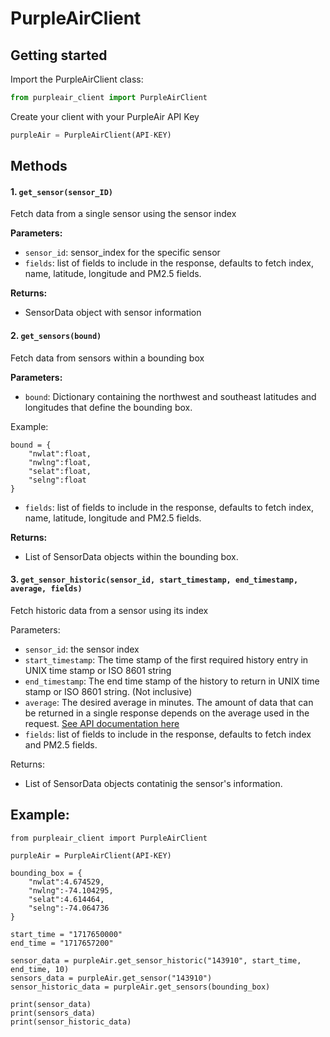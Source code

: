 # PurpleAirClient

## Getting started

Import the PurpleAirClient class:

```python
from purpleair_client import PurpleAirClient
```
Create your client with your PurpleAir API Key
```python
purpleAir = PurpleAirClient(API-KEY)
```

## Methods


#### 1. ```get_sensor(sensor_ID)```

Fetch data from a single sensor using the sensor index

__Parameters:__
- ```sensor_id```: sensor_index for the specific sensor
- ```fields```: list of fields to include in the response, defaults to fetch index, name, latitude, longitude and PM2.5 fields.

__Returns:__
- SensorData object with sensor information

#### 2. ```get_sensors(bound)```


Fetch data from sensors within a bounding box

__Parameters:__

- ```bound```: Dictionary containing the northwest and southeast latitudes and longitudes that define the bounding box.

Example: 
```
bound = {
    "nwlat":float,
    "nwlng":float,
    "selat":float, 
    "selng":float
}
```
- ```fields```: list of fields to include in the response, defaults to fetch index, name, latitude, longitude and PM2.5 fields.


__Returns:__
- List of SensorData objects within the bounding box.

#### 3. ```get_sensor_historic(sensor_id, start_timestamp, end_timestamp, average, fields)```


Fetch historic data from a sensor using its index

Parameters:
- ```sensor_id```: the sensor index
- ```start_timestamp```: The time stamp of the first required history entry in UNIX time stamp or ISO 8601 string
- ```end_timestamp```: The end time stamp of the history to return in UNIX time stamp or ISO 8601 string. (Not inclusive) 
- ```average```: 	The desired average in minutes. The amount of data that can be returned in a single response depends on the average used in the request. [See API documentation here](https://api.purpleair.com/#api-sensors-get-sensor-history)
- ```fields```: list of fields to include in the response, defaults to fetch index and PM2.5 fields.

Returns:
- List of SensorData objects contatinig the sensor's information.


## Example:

```
from purpleair_client import PurpleAirClient

purpleAir = PurpleAirClient(API-KEY)

bounding_box = {
    "nwlat":4.674529,
    "nwlng":-74.104295,
    "selat":4.614464, 
    "selng":-74.064736
}

start_time = "1717650000"
end_time = "1717657200"

sensor_data = purpleAir.get_sensor_historic("143910", start_time, end_time, 10)
sensors_data = purpleAir.get_sensor("143910")
sensor_historic_data = purpleAir.get_sensors(bounding_box)

print(sensor_data)
print(sensors_data)
print(sensor_historic_data)

```